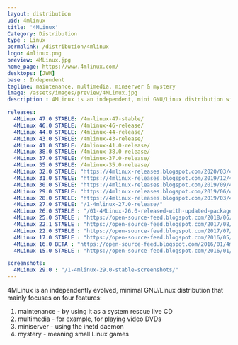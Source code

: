 ```yaml
---
layout: distribution
uid: 4mlinux
title: '4MLinux'
Category: Distribution
type : Linux
permalink: /distribution/4mlinux
logo: 4mlinux.png
preview: 4MLinux.jpg
home_page: https://www.4mlinux.com/
desktops: [JWM]
base : Independent
tagline: maintenance, multimedia, minserver & mystery
image: /assets/images/preview/4MLinux.jpg
description : 4MLinux is an independent, mini GNU/Linux distribution with main focus on maintenance, multimedia, minserver & mystery. Stories and updates on 4MLinux

releases:
  4MLinux 47.0 STABLE: /4m-linux-47-stable/
  4MLinux 46.0 STABLE: /4mlinux-46-release/
  4MLinux 44.0 STABLE: /4mlinux-44-release/
  4MLinux 43.0 STABLE: /4mlinux-43-release/
  4MLinux 41.0 STABLE: /4mlinux-41.0-release/
  4MLinux 38.0 STABLE: /4mlinux-38.0-release/
  4MLinux 37.0 STABLE: /4mlinux-37.0-release/
  4MLinux 35.0 STABLE: /4mlinux-35.0-release/
  4MLinux 32.0 STABLE: "https://4mlinux-releases.blogspot.com/2020/03/4mlinux-320-stable-released.html"
  4MLinux 31.0 STABLE: "https://4mlinux-releases.blogspot.com/2019/12/4mlinux-310-stable-released.html"
  4MLinux 30.0 STABLE: "https://4mlinux-releases.blogspot.com/2019/09/4mlinux-300-stable-released.html"
  4MLinux 29.0 STABLE: "https://4mlinux-releases.blogspot.com/2019/06/4mlinux-290-stable-released.html"
  4MLinux 28.0 STABLE: "https://4mlinux-releases.blogspot.com/2019/03/4mlinux-280-stable-released.html"
  4MLinux 27.0 STABLE: "/1-4mlinux-27.0-release/"
  4MLinux 26.0 STABLE : "/01-4MLinux-26.0-released-with-updated-packages-and-features/"
  4MLinux 25.0 STABLE : "https://open-source-feed.blogspot.com/2018/06/4mlinux-250-stable-release-is-available.html"
  4MLinux 22.1 STABLE : "https://open-source-feed.blogspot.com/2017/08/4mlinux-221-stable-released-with-better.html"
  4MLinux 22.0 STABLE : "https://open-source-feed.blogspot.com/2017/07/4mlinux-220-stable-released-with.html"
  4MLinux 17.0 STABLE : "https://open-source-feed.blogspot.com/2016/05/4mlinux-170-stable-released.html"
  4MLinux 16.0 BETA : "https://open-source-feed.blogspot.com/2016/01/4m-linux-160-beta-released.html"
  4MLinux 15.0 STABLE : "https://open-source-feed.blogspot.com/2016/01/4mlinux-150-stable-released.html"

screenshots:
  4MLinux 29.0 : "/1-4mlinux-29.0-stable-screenshots/"
---
```


4MLinux is an independently evolved, minimal GNU/Linux distribution that mainly focuses on four features:
1. maintenance - by using it as a system rescue live CD
2. multimedia - for example, for playing video DVDs
3. miniserver - using the inetd daemon
4. mystery - meaning small Linux games
